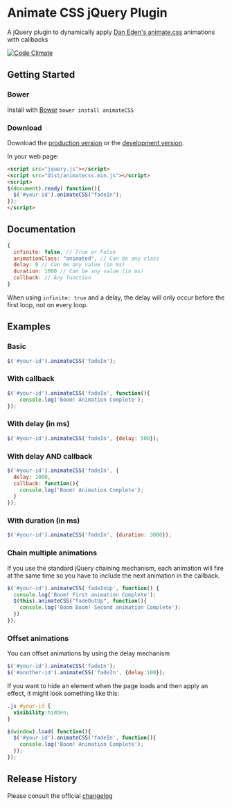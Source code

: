 # Animate CSS jQuery Plugin

A jQuery plugin to dynamically apply [Dan Eden's animate.css][animate.css] animations with callbacks

[animate.css]: http://daneden.github.io/animate.css/

[![Code Climate](https://codeclimate.com/github/craigmdennis/animateCSS.png)](https://codeclimate.com/github/craigmdennis/animateCSS)

## Getting Started

### Bower
Install with [Bower][bower]
`bower install animateCSS`

[bower]: http://bower.io/

### Download

Download the [production version][min] or the [development version][max].

[min]: https://raw.github.com/craigmdennis/animateCSS/master/dist/jquery.animatecss.min.js
[max]: https://raw.github.com/craigmdennis/animateCSS/master/dist/jquery.animatecss.js

In your web page:

```html
<script src="jquery.js"></script>
<script src="dist/animatecss.min.js"></script>
<script>
$(document).ready( function(){
  $('#your-id').animateCSS("fadeIn");
});
</script>
```

## Documentation

```js
{
  infinite: false, // True or False
  animationClass: "animated", // Can be any class
  delay: 0 // Can be any value (in ms)
  duration: 1000 // Can be any value (in ms)
  callback: // Any function
}
```

When using `infinite: true` and a delay, the delay will only occur before the first loop, not on every loop.

## Examples

### Basic
```js
$('#your-id').animateCSS('fadeIn');
```

### With callback
```js
$('#your-id').animateCSS('fadeIn', function(){
    console.log('Boom! Animation Complete');
});
```

### With delay (in ms)
```js
$('#your-id').animateCSS('fadeIn', {delay: 500});
```

### With delay AND callback
```js
$('#your-id').animateCSS('fadeIn', {
  delay: 1000,
  callback: function(){
    console.log('Boom! Animation Complete');
  }
});
```

### With duration (in ms)
```js
$('#your-id').animateCSS('fadeIn', {duration: 3000});
```

### Chain multiple animations
If you use the standard jQuery chaining mechanism, each animation will fire at the same time so you have to include the next animation in the callback.
```js
$('#your-id').animateCSS('fadeInUp', function() {
  console.log('Boom! First animation Complete');
  $(this).animateCSS("fadeOutUp", function(){
    console.log('Boom Boom! Second animation Complete');
  })
});
```

### Offset animations
You can offset animations by using the delay mechanism
```js
$('#your-id').animateCSS('fadeIn');
$('#another-id').animateCSS('fadeIn', {delay:100});
```

If you want to hide an element when the page loads and then apply an effect, it might look something like this:

```css
.js #your-id {
  visibility:hidden;
}
```
```js
$(window).load( function(){
  $('#your-id').animateCSS('fadeIn', function(){
    console.log('Boom! Animation Complete');
  });
});
```

## Release History
Please consult the official [changelog][changelog]

[changelog]: https://github.com/craigmdennis/animateCSS/blob/master/CHANGELOG.md
